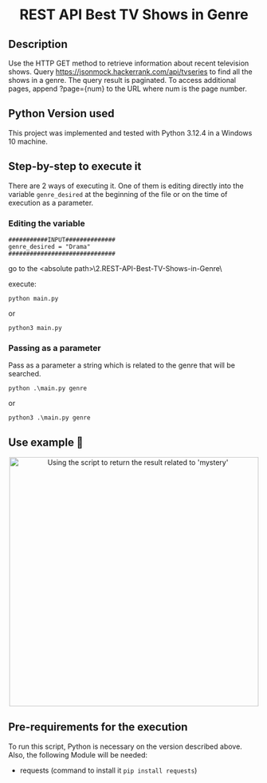 <!DOCTYPE html>
<html lang="en">

<head>
  <meta charset="UTF-8">
</head>

<body>
  <h1 align="center"> REST API Best TV Shows in Genre </h1>
</body>


## Description

Use the HTTP GET method to retrieve information about recent television shows. Query https://jsonmock.hackerrank.com/api/tvseries to find all the shows in a genre. The query result is paginated. To access additional pages, append ?page={num} to the URL where num is the page number.

## Python Version used
This project was implemented and tested with Python 3.12.4 in a Windows 10 machine.

##  Step-by-step to execute it

There are 2 ways of executing it. One of them is editing directly into the variable ````genre_desired```` at the beginning of the file or on the time of execution as a parameter.

### Editing the variable
````
###########INPUT##############
genre_desired = "Drama"
##############################
````
go to the \<absolute path>\2.REST-API-Best-TV-Shows-in-Genre\

execute:

````commandline
python main.py
````
or
````commandline
python3 main.py
````

### Passing as a parameter

Pass as a parameter a string which is related to the genre that will be searched.

````commandline
python .\main.py genre
````
or
````commandline
python3 .\main.py genre
````

 <h2> Use example 📸 </h2>

<p align="center">
  <img src="https://github.com/RafaelBicas/Mercado-Libre-DataSec-Technical-Challenge/tree/main/2.REST-API-Best-TV-Shows-in-Genre/Pictures/use_case.png" alt="Using the script to return the result related to 'mystery'" width="500">
</p>

## Pre-requirements for the execution

To run this script, Python is necessary on the version described above. Also, the following Module will be needed:
- requests (command to install it ````pip install requests````)
